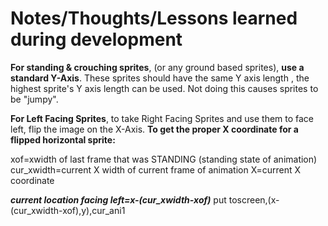 # Notes/Thoughts/Lessons learned during development

**For standing & crouching sprites**, (or any ground based sprites), **use a standard Y-Axis**. These sprites should have the same Y axis 
length , the highest sprite's Y axis length can be used. Not doing this causes sprites to be "jumpy". 

**For Left Facing Sprites**, to take Right Facing Sprites and use them to face left, flip the image on the X-Axis. 
**To get the proper X coordinate for a flipped horizontal sprite:**

xof=xwidth of last frame that was STANDING (standing state of animation)
cur_xwidth=current X width of current frame of animation
X=current X coordinate

**_current location facing left=x-(cur_xwidth-xof)_**
put toscreen,(x-(cur_xwidth-xof),y),cur_ani1




